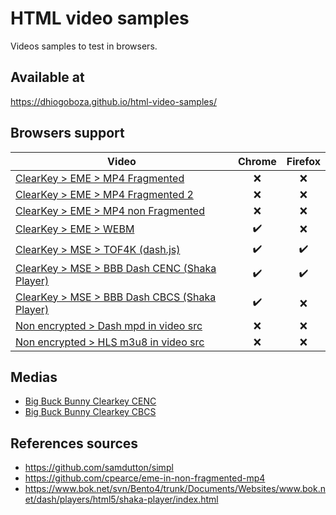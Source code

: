 # HTML video samples
Videos samples to test in browsers.

## Available at
https://dhiogoboza.github.io/html-video-samples/

## Browsers support

| Video  | Chrome | Firefox |
| ------------- | :---: | :---: |
| [ClearKey > EME > MP4 Fragmented](https://dhiogoboza.github.io/html-video-samples/clearkey/eme/mp4_fragmented.html) | ❌ | ❌ |
| [ClearKey > EME > MP4 Fragmented 2](https://dhiogoboza.github.io/html-video-samples/clearkey/eme/mp4_fragmented_2.html) | ❌ | ❌ |
| [ClearKey > EME > MP4 non Fragmented](https://dhiogoboza.github.io/html-video-samples/clearkey/eme/mp4_non_fragmented.html) |❌ | ❌ |
| [ClearKey > EME > WEBM](https://dhiogoboza.github.io/html-video-samples/clearkey/eme/webm.html) | ✔️ | ❌ |
| [ClearKey > MSE > TOF4K (dash.js)](https://dhiogoboza.github.io/html-video-samples/clearkey/mse/tof4k_dashjs.html) | ✔️ | ✔️ |
| [ClearKey > MSE > BBB Dash CENC (Shaka Player)](https://dhiogoboza.github.io/html-video-samples/clearkey/mse/bbb_cenc_shaka.html) | ✔️ | ✔️ |
| [ClearKey > MSE > BBB Dash CBCS (Shaka Player)](https://dhiogoboza.github.io/html-video-samples/clearkey/mse/bbb_cbcs_shaka.html) | ✔️ | ❌ |
| [Non encrypted > Dash mpd in video src](https://dhiogoboza.github.io/html-video-samples/plain/mpd_native.html) | ❌ | ❌ |
| [Non encrypted > HLS m3u8 in video src](https://dhiogoboza.github.io/html-video-samples/plain/m3u8_native.html) | ❌ | ❌ |

## Medias
- [Big Buck Bunny Clearkey CENC](video/big-buck-bunny-clearkey-cenc/README.md)
- [Big Buck Bunny Clearkey CBCS](video/big-buck-bunny-clearkey-cbcs/README.md)

## References sources
- https://github.com/samdutton/simpl
- https://github.com/cpearce/eme-in-non-fragmented-mp4
- https://www.bok.net/svn/Bento4/trunk/Documents/Websites/www.bok.net/dash/players/html5/shaka-player/index.html

